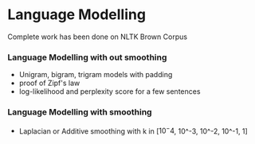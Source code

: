 # Language Modelling
Complete work has been done on NLTK Brown Corpus

### Language Modelling with out smoothing
* Unigram, bigram, trigram models with padding
* proof of Zipf's law
* log-likelihood and perplexity score for a few sentences

### Language Modelling with smoothing
* Laplacian or Additive smoothing with k in [$10^-4$, 10^-3, 10^-2, 10^-1, 1]
